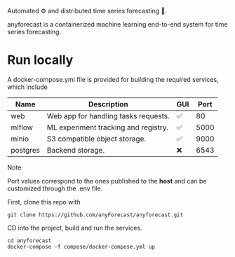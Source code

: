 Automated ⚙️ and distributed time series forecasting 🚀.

anyforecast is a containerized machine learning end-to-end system for time 
series forecasting. 


# Run locally
A docker-compose.yml file is provided for building the required services,
which include

| Name     | Description                          | GUI | Port |
|----------|--------------------------------------|-----|------|
| web      | Web app for handling tasks requests. | ✅   | 80   |
| mlflow   | ML experiment tracking and registry. | ✅   | 5000 |
| minio    | S3 compatible object storage.        | ✅   | 9000 |
| postgres | Backend storage.                     | ❌   | 6543 |

> [!NOTE]
> Port values correspond to the ones published to the **host** and can be customized through the .env file.

First, clone this repo with
```
git clone https://github.com/anyForecast/anyforecast.git
```

CD into the project, build and run the services.
```
cd anyforecast
docker-compose -f compose/docker-compose.yml up
```
